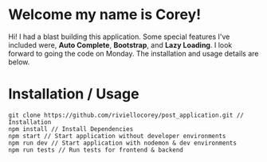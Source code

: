 # Welcome my name is Corey!

Hi! I had a blast building this application. Some special features I've included were, **Auto Complete**, **Bootstrap**, and **Lazy Loading**. I look forward to going the code on Monday. The installation and usage details are below.


# Installation / Usage

    git clone https://github.com/riviellocorey/post_application.git // Installation 
    npm install // Install Dependencies
    npm start // Start application without developer environments
    npm run dev // Start application with nodemon & dev environments
    npm run tests // Run tests for frontend & backend